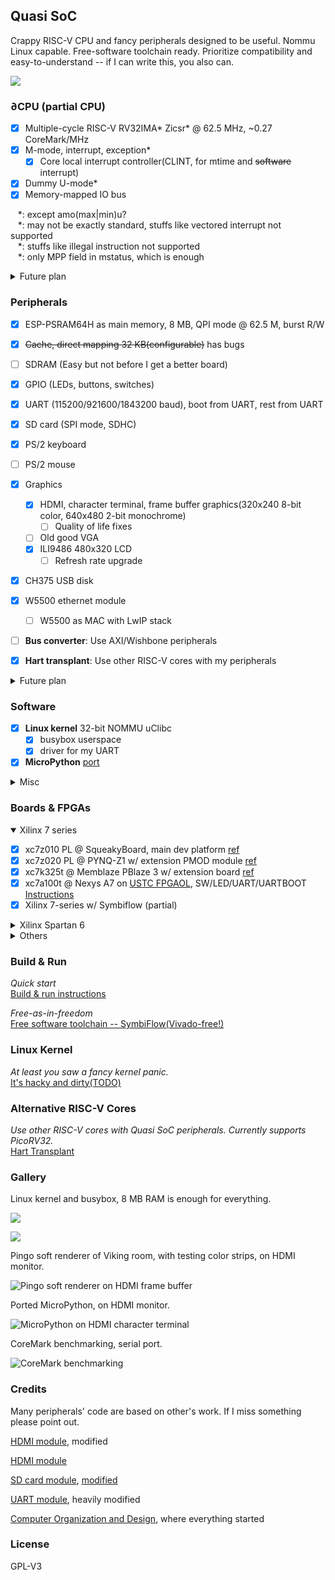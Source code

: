 ## Quasi SoC

Crappy RISC-V CPU and fancy peripherals designed to be useful. Nommu Linux capable. Free-software toolchain ready. Prioritize compatibility and easy-to-understand -- if I can write this, you also can. 

![](doc/design.png)

### ∂CPU (partial CPU)

- [x] Multiple-cycle RISC-V RV32IMA\* Zicsr\* @ 62.5 MHz, ~0.27 CoreMark/MHz
- [x] M-mode, interrupt, exception\*
  - [x] Core local interrupt controller(CLINT, for mtime and ~~software~~ interrupt)
- [x] Dummy U-mode\*
- [x] Memory-mapped IO bus

&nbsp;&nbsp;  \*: except amo(max|min)u? </br>
&nbsp;&nbsp;  \*: may not be exactly standard, stuffs like vectored interrupt not supported </br>
&nbsp;&nbsp;  \*: stuffs like illegal instruction not supported </br>
&nbsp;&nbsp;  \*: only MPP field in mstatus, which is enough</br>

<details>
<summary>Future plan</summary>

- [ ] Bus arbitration
- [ ] Platform-level interrupt controller(PLIC, for external interrupt)
- [ ] Sv32 MMU
- [ ] S-mode
- [ ] more U-mode stuffs
- [ ] GDB debug over openocd JTAG
- [ ] PMP (not planned)
- [ ] Formal verification (not planned)
- [ ] Pipeline (not planned)

</details>

### Peripherals

- [x] ESP-PSRAM64H as main memory, 8 MB, QPI mode @ 62.5 M, burst R/W
- [x] ~~Cache, direct mapping 32 KB(configurable)~~ has bugs
- [ ] SDRAM (Easy but not before I get a better board)
- [x] GPIO (LEDs, buttons, switches)
- [x] UART (115200/921600/1843200 baud), boot from UART, rest from UART
- [x] SD card (SPI mode, SDHC)
- [x] PS/2 keyboard
- [ ] PS/2 mouse
- [x] Graphics
  - [x] HDMI, character terminal, frame buffer graphics(320x240 8-bit color, 640x480 2-bit monochrome)
    - [ ] Quality of life fixes
  - [ ] Old good VGA
  - [x] ILI9486 480x320 LCD
    - [ ] Refresh rate upgrade
- [x] CH375 USB disk
- [x] W5500 ethernet module
  - [ ] W5500 as MAC with LwIP stack
- [ ] **Bus converter**: Use AXI/Wishbone peripherals
- [x] **Hart transplant**: Use other RISC-V cores with my peripherals


<details>
<summary>Future plan</summary>

- [ ] Internet connectivity
  - [ ] LAN8720 ethernet module w/ RGMII (Hard)
  - [ ] ESP8266/ESP32 Wifi module (Boring)
  - [ ] lwIP? Need MAC + PHY(ENC28J60?) I guess...

</details>

### Software

- [x] **Linux kernel** 32-bit NOMMU uClibc
  - [x] busybox userspace
  - [x] driver for my UART
- [x] **MicroPython** [port](https://github.com/regymm/micropython/tree/master/ports/QuasiSoC)

<details>
<summary>Misc</summary>

- [x] Standard RISC-V toolchain and ASM/C programming for RV32IM Newlib
- [x] Basic RISC-V [tests](https://github.com/cliffordwolf/picorv32/tree/master/tests) 
- [x] **CoreMark** performance approx. 0.27 CoreMark/MHz
- [x] Fancy but very slow **[soft renderer](https://github.com/fededevi/pingo/)**
- [x] Bad Apple!! on LCD(low quality)
- [x] Bad Apple!! on HDMI

</details>

### Boards & FPGAs

<details open>
<summary>Xilinx 7 series</summary>

- [x] xc7z010 PL @ SqueakyBoard, main dev platform [ref](https://github.com/ustcpetergu/SqueakyBoard)
- [x] xc7z020 PL @ PYNQ-Z1 w/ extension PMOD module [ref](https://reference.digilentinc.com/programmable-logic/pynq-z1/start)
- [x] xc7k325t @ Memblaze PBlaze 3 w/ extension board  [ref](https://www.tweaktown.com/reviews/6797/memblaze-pblaze3l-1-2tb-enterprise-pcie-ssd-review/index.html)
- [x] xc7a100t @ Nexys A7 on [USTC FPGAOL](fpgaol.ustc.edu.cn), SW/LED/UART/UARTBOOT [Instructions](fpgaol.md)
- [x] Xilinx 7-series w/ Symbiflow (partial)

</details>


<details>
<summary>Xilinx Spartan 6</summary>

- [x] xc6slx16 @ Nameless LED controller module

</details>

<details>
<summary>Others</summary>

- [ ] ep4ce15 @ QMTech core board w/ SDRAM [ref](http://land-boards.com/blwiki/index.php?title=QMTECH_EP4CE15_FPGA_Card)
- [ ] ep2c35 @ Cisco HWIC-3G-CDMA router module [ref](https://github.com/tomverbeure/cisco-hwic-3g-cdma)
- [ ] K210 or some other hardcore RISCV
- [ ] lfe5u or iCE40 w/ free software toolchain(Symbiflow, icestorm)

</details>


### Build & Run

*Quick start*</br>
[Build & run instructions](BuildnRun.md)

*Free-as-in-freedom*</br>
[Free software toolchain -- SymbiFlow(Vivado-free!)](SymbiFlow.md)

### Linux Kernel

*At least you saw a fancy kernel panic.*</br>
[It's hacky and dirty(TODO)](Linux.md)

### Alternative RISC-V Cores

*Use other RISC-V cores with Quasi SoC peripherals. Currently supports PicoRV32.*</br>
[Hart Transplant](HartTransplant.md)

### Gallery

Linux kernel and busybox, 8 MB RAM is enough for everything. 

![](doc/linux3.png)

![](doc/linux4.png)

Pingo soft renderer of Viking room, with testing color strips, on HDMI monitor.

![Pingo soft renderer on HDMI frame buffer](doc/pingo.jpg)

Ported MicroPython, on HDMI monitor.

![MicroPython on HDMI character terminal](doc/micropython.jpg)

CoreMark benchmarking, serial port.

![CoreMark benchmarking](doc/coremark.png)

<!--
Process switching demo and inter-process communication, early-stage microkernel osdev, serial port.

![Interrupt based process switching demo(early stage osdev)](doc/IPC.jpg)
-->

### Credits

Many peripherals' code are based on other's work. If I miss something please point out. 

[HDMI module](https://github.com/hdl-util/hdmi), modified

[HDMI module](https://www.fpga4fun.com/HDMI.html)

[SD card module](http://web.mit.edu/6.111/volume2/www/f2018/tools/sd_controller.v), [modified](https://github.com/regymm/mit_sd_controller_improved)

[UART module](https://github.com/jamieiles/uart), heavily modified

[Computer Organization and Design](https://enszhou.github.io/cod/), where everything started

### License

GPL-V3

